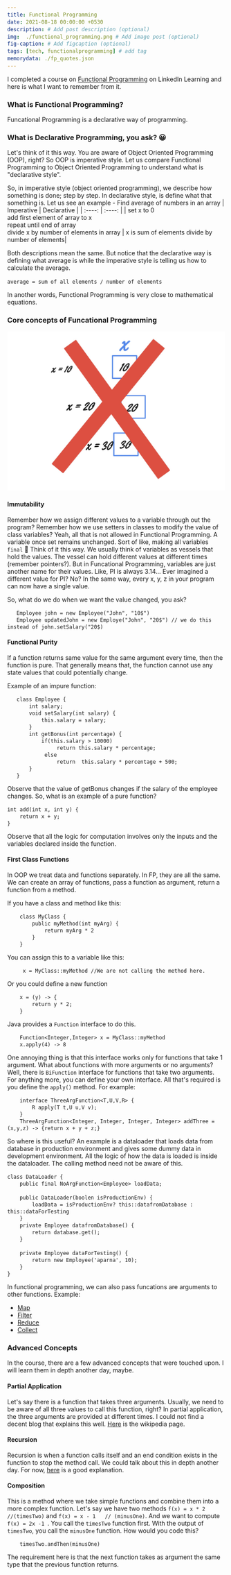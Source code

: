 ```yaml
---
title: Functional Programming 
date: 2021-08-18 00:00:00 +0530
description: # Add post description (optional)
img:  ./functional_programming.png # Add image post (optional)
fig-caption: # Add figcaption (optional)
tags: [tech, functionalprogramming] # add tag
memorydata: ./fp_quotes.json
---
```


I completed a course on [Functional Programming](https://www.linkedin.com/learning/functional-programming-with-java/functional-programming-a-new-way-to-organize-code) on LinkedIn Learning and here is what I want to remember from it. 

### What is Functional Programming?
Funcational Programming is a declarative way of programming. 

### What is Declarative Programming, you ask? :grinning:
Let's think of it this way. You are aware of Object Oriented Programming (OOP), right? So OOP is imperative style. Let us compare Functional Programming to Object Oriented Programming to understand what is "declarative style". 

So, in imperative style (object oriented programming), we describe how something is done; step by step. In declarative style, is define what that something is. 
Let us see an example - Find average of numbers in an array
| Imperative | Declarative |
| :----: | :----:   |
| set x to 0 <br> add first element of array to x <br> repeat until end of array <br> divide x by number of elements in array | x is sum of elements divide by number of elements|

Both descriptions mean the same. But notice that the declarative way is defining what average is while the imperative style is telling us how to calculate the average. 

`average = sum of all elements / number of elements`

In another words, Functional Programming is very close to mathematical equations.

### Core concepts of Funcational Programming
![Immutable Variables](./immutable.jpg)
#### Immutability
Remember how we assign different values to a variable through out the program? Remember how we use setters in classes to modify the value of class variables? Yeah, all that is not allowed in Functional Programming. A variable once set remains unchanged. Sort of like, making all variables `final` :angel:
Think of it this way. We usually think of variables as vessels that hold the values. The vessel can hold different values at different times (remember pointers?). But in Funcational Programming, variables are just another name for their values. Like, PI is always 3.14... Ever imagined a different value for PI? No? In the same way, every x, y, z in your program can now have a single value. 

So, what do we do when we want the value changed, you ask?
```
   Employee john = new Employee("John", "10$")
   Employee updatedJohn = new Employe("John", "20$") // we do this instead of john.setSalary("20$)
```

#### Functional Purity
If a function returns same value for the same argument every time, then the function is pure. That generally means that, the function cannot use any state values that could potentially change. 

Example of an impure function:
```
   class Employee {
       int salary;
       void setSalary(int salary) {
           this.salary = salary;
       }
       int getBonus(int percentage) {
           if(this.salary > 10000) 
                return this.salary * percentage;
            else
                return  this.salary * percentage + 500;
       }
   }
```
Observe that the value of getBonus changes if the salary of the employee changes. 
So, what is an example of a pure function?

```
int add(int x, int y) {
    return x + y;
}
```
Observe that all the logic for computation involves only the inputs and the variables declared inside the function. 

#### First Class Functions

In OOP we treat data and functions separately. In FP, they are all the same. We can create an array of functions, pass a function as argument, return a function from a method.

If you have a class and method like this:
```
    class MyClass {
        public myMethod(int myArg) {
            return myArg * 2
        }
    }
```
You can assign this to a variable like this:
```
     x = MyClass::myMethod //We are not calling the method here. 
```
Or you could define a new function 
```
    x = (y) -> {
        return y * 2;
    }
```

Java provides a `Function` interface to do this. 
```
    Function<Integer,Integer> x = MyClass::myMethod
    x.apply(4) -> 8
```
One annoying thing is that this interface works only for functions that take 1 argument. What about functions with more arguments or no arguments? Well, there is `BiFunction` interface for functions that take two arguments. For anything more, you can define your own interface. All that's required is you define the `apply()` method. For example:

```
    interface ThreeArgFunction<T,U,V,R> {
        R apply(T t,U u,V v);
    }
    ThreeArgFunction<Integer, Integer, Integer, Integer> addThree = (x,y,z) -> {return x + y + z;}
```
So where is this useful? An example is a dataloader that loads data from database in production environment and gives some dummy data in development environment. All the logic of how the data is loaded is inside the dataloader. The calling method need not be aware of this. 
```
class DataLoader {
    public final NoArgFunction<Employee> loadData;

    public DataLoader(boolen isProductionEnv) {
        loadData = isProductionEnv? this::datafromDatabase : this::dataForTesting
    }
    private Employee datafromDatabase() {
        return database.get();
    }

    private Employee dataForTesting() {
        return new Employee('aparna', 10);
    }
}
```

In functional programming, we can also pass funcations are arguments to other functions. Example:
- [Map](https://docs.oracle.com/javase/8/docs/api/java/util/stream/Stream.html#map-java.util.function.Function-)
- [Filter](https://docs.oracle.com/javase/8/docs/api/java/util/stream/Stream.html#filter-java.util.function.Predicate-)
- [Reduce](https://docs.oracle.com/javase/8/docs/api/java/util/stream/Stream.html#reduce-java.util.function.BinaryOperator-)
- [Collect](https://docs.oracle.com/javase/8/docs/api/java/util/stream/Stream.html#collect-java.util.stream.Collector-)

### Advanced Concepts
In the course, there are a few advanced concepts that were touched upon. I will learn them in depth another day, maybe.
#### Partial Application 
Let's say there is a function that takes three arguments. Usually, we need to be aware of all three values to call this function, right? In partial application, the three arguments are provided at different times. I could not find a decent blog that explains this well. [Here](https://en.wikipedia.org/wiki/Partial_application) is the wikipedia page.

#### Recursion
Recursion is when a function calls itself and an end condition exists in the function to stop the method call. We could talk about this in depth another day. For now, [here](https://dzone.com/articles/functional-programming-recursion) is a good explanation. 

#### Composition
This is a method where we take simple functions and combine them into a more complex function. Let's say we have two methods `f(x) = x * 2   //(timesTwo)` and `f(x) = x - 1   // (minusOne)`. And we want to compute `f(x) = 2x -1 `. You call the `timesTwo` function first. With the output of `timesTwo`, you call the `minusOne` function. How would you code this? 
```
    timesTwo.andThen(minusOne)
```
The requirement here is that the next function takes as argument the same type that the previous function returns.

